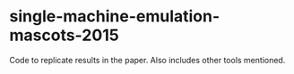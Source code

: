 # single-machine-emulation-mascots-2015
Code to replicate results in the paper. Also includes other tools mentioned.
